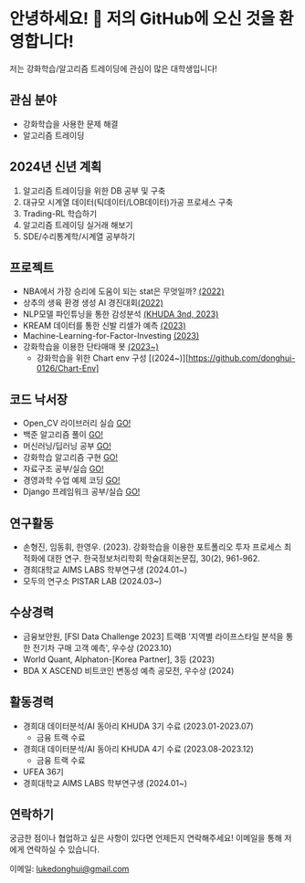 # 안녕하세요! 👋 저의 GitHub에 오신 것을 환영합니다!

저는 강화학습/알고리즘 트레이딩에 관심이 많은 대학생입니다!

## 관심 분야

- 강화학습을 사용한 문제 해결
- 알고리즘 트레이딩

## 2024년 신년 계획

1. 알고리즘 트레이딩을 위한 DB 공부 및 구축
2. 대규모 시계열 데이터(틱데이터/LOB데이터)가공 프로세스 구축
3. Trading-RL 학습하기
4. 알고리즘 트레이딩 실거래 해보기
5. SDE/수리통계학/시계열 공부하기 

## 프로젝트
- NBA에서 가장 승리에 도움이 되는 stat은 무엇일까? [(2022)](https://github.com/donghui-0126/mini-project/blob/main/What%20is%20important%20NBA%20stats%20_2022%20%EC%9B%B9%ED%8C%8C%EC%9D%B4%EC%8D%AC%20%ED%94%84%EB%A1%9C%EA%B7%B8%EB%9E%98%EB%B0%8D%20%ED%85%80%ED%94%84%EB%A1%9C%EC%A0%9D%ED%8A%B8.ipynb) </span>
- 상추의 생육 환경 생성 AI 경진대회[(2022)](https://github.com/donghui-0126/machine-learning/tree/main/dacon/%EC%83%81%EC%B6%94%EC%9D%98%20%EC%83%9D%EC%9C%A1%20%ED%99%98%EA%B2%BD%20%EC%83%9D%EC%84%B1%20AI%20%EA%B2%BD%EC%A7%84%EB%8C%80%ED%9A%8C)
- NLP모델 파인튜닝을 통한 감성분석 [(KHUDA 3nd, 2023)](https://github.com/donghui-0126/mini-project/tree/main/khuda)
- KREAM 데이터를 통한 신발 리셀가 예측 [(2023)](https://github.com/donghui-0126/mini-project/tree/main/shoes-project) 
- Machine-Learning-for-Factor-Investing [(2023)](https://github.com/donghui-0126/Machine-Learning-for-Factor-Investing) 
- 강화학습을 이용한 단타매매 봇 [(2023~)](https://github.com/donghui-0126/crypto-scalping-RL-Agent)
    - 강화학습을 위한 Chart env 구성 [(2024~)][https://github.com/donghui-0126/Chart-Env]
  
## 코드 낙서장
- Open_CV 라이브러리 실습 [GO!](https://github.com/donghui-0126/practice_openCV)
- 백준 알고리즘 풀이 [GO!](https://github.com/donghui-0126/baekjoon-algorithm)
- 머신러닝/딥러닝 공부 [GO!](https://github.com/donghui-0126/machine-learning)
- 강화학습 알고리즘 구현 [GO!](https://github.com/donghui-0126/Reinforce-Learning)
- 자료구조 공부/실습 [GO!](https://github.com/donghui-0126/Data-structure)
- 경영과학 수업 예제 코딩 [GO!](https://github.com/donghui-0126/Operation_research)
- Django 프레임워크 공부/실습 [GO!](https://github.com/donghui-0126/study-django)</b>

## 연구활동
- 손형진, 임동휘, 한영우. (2023). 강화학습을 이용한 포트폴리오 투자 프로세스 최적화에 대한 연구. 한국정보처리학회 학술대회논문집, 30(2), 961-962.
- 경희대학교 AIMS LABS 학부연구생 (2024.01~)
- 모두의 연구소 PISTAR LAB (2024.03~)

## 수상경력
- 금융보안원, [FSI Data Challenge 2023] 트랙B '지역별 라이프스타일 분석을 통한 전기차 구매 고객 예측', 우수상 (2023.10)
- World Quant, Alphaton-[Korea Partner], 3등 (2023)
- BDA X ASCEND 비트코인 변동성 예측 공모전, 우수상 (2024)

## 활동경력
- 경희대 데이터분석/AI 동아리 KHUDA 3기 수료 (2023.01-2023.07)
  - 금융 트랙 수료
- 경희대 데이터분석/AI 동아리 KHUDA 4기 수료 (2023.08-2023.12)
  - 금융 트랙 수료
- UFEA 36기
- 경희대학교 AIMS LABS 학부연구생 (2024.01~)


## 연락하기

궁금한 점이나 협업하고 싶은 사항이 있다면 언제든지 연락해주세요! 이메일을 통해 저에게 연락하실 수 있습니다.

이메일: lukedonghui@gmail.com

